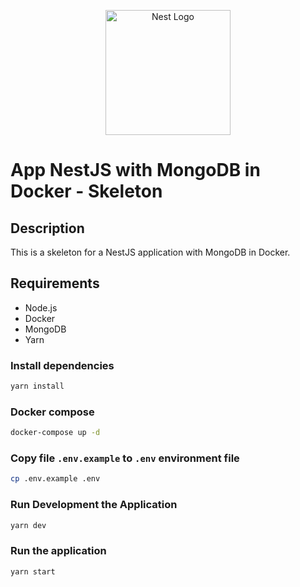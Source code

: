 <p align="center">
  <a href="http://nestjs.com/" target="blank"><img src="https://nestjs.com/img/logo-small.svg" width="200" alt="Nest Logo" /></a>
</p>

# App NestJS with MongoDB in Docker - Skeleton

## Description

This is a skeleton for a NestJS application with MongoDB in Docker.

## Requirements

- Node.js
- Docker
- MongoDB
- Yarn

### Install dependencies

```bash
yarn install
```

### Docker compose

```bash
docker-compose up -d
```

### Copy file `.env.example` to `.env` environment file

```bash
cp .env.example .env
```

### Run Development the Application

```bash
yarn dev
```

### Run the application

```bash
yarn start
```
